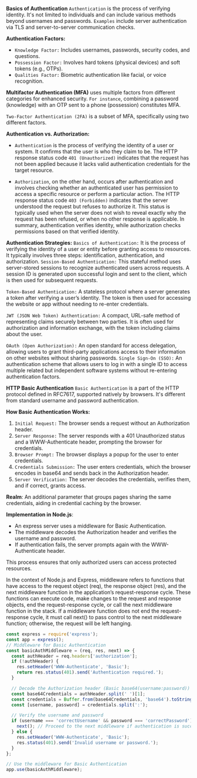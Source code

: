 **Basics of Authentication**
`Authentication` is the process of verifying identity. It's not limited to individuals and can include various methods beyond usernames and passwords.
`Examples` include server authentication via TLS and server-to-server communication checks.

**Authentication Factors:**

- `Knowledge Factor:` Includes usernames, passwords, security codes, and questions.
- `Possession Factor:` Involves hard tokens (physical devices) and soft tokens (e.g., OTPs).
- `Qualities Factor:` Biometric authentication like facial, or voice recognition.

**Multifactor Authentication (MFA)** uses multiple factors from different categories for enhanced security.
`For instance`, combining a password (knowledge) with an OTP sent to a phone (possession) constitutes MFA.

`Two-Factor Authentication (2FA)` is a subset of MFA, specifically using two different factors.

**Authentication vs. Authorization:**

- `Authentication` is the process of verifying the identity of a user or system. It confirms that the user is who they claim to be. The HTTP response status code `401 (Unauthorized)` indicates that the request has not been applied because it lacks valid authentication credentials for the target resource.

- `Authorization`, on the other hand, occurs after authentication and involves checking whether an authenticated user has permission to access a specific resource or perform a particular action. The HTTP response status code `403 (Forbidden)` indicates that the server understood the request but refuses to authorize it. This status is typically used when the server does not wish to reveal exactly why the request has been refused, or when no other response is applicable.
  In summary, authentication verifies identity, while authorization checks permissions based on that verified identity.

**Authentication Strategies:**
`Basics of Authentication:`
It is the process of verifying the identity of a user or entity before granting access to resources.
It typically involves three steps:
identification, authentication, and authorization.
`Session-Based Authentication:`
This stateful method uses server-stored sessions to recognize authenticated users across requests. A session ID is generated upon successful login and sent to the client, which is then used for subsequent requests.

`Token-Based Authentication:`
A stateless protocol where a server generates a token after verifying a user’s identity. The token is then used for accessing the website or app without needing to re-enter credentials.

`JWT (JSON Web Token) Authentication:`
A compact, URL-safe method of representing claims securely between two parties. It is often used for authorization and information exchange, with the token including claims about the user.

`OAuth (Open Authorization):`
An open standard for access delegation, allowing users to grant third-party applications access to their information on other websites without sharing passwords.
`Single Sign-On (SSO):`
An authentication scheme that allows users to log in with a single ID to access multiple related but independent software systems without re-entering authentication factors.

**HTTP Basic Authentication**
`Basic Authentication` is a part of the HTTP protocol defined in RFC7617, supported natively by browsers. It's different from standard username and password authentication.

**How Basic Authentication Works:**

1. `Initial Request:` The browser sends a request without an Authorization header.
2. `Server Response:` The server responds with a 401 Unauthorized status and a WWW-Authenticate header, prompting the browser for credentials.
3. `Browser Prompt:` The browser displays a popup for the user to enter credentials.
4. `Credentials Submission:` The user enters credentials, which the browser encodes in base64 and sends back in the Authorization header.
5. `Server Verification:` The server decodes the credentials, verifies them, and if correct, grants access.

**Realm**: An additional parameter that groups pages sharing the same credentials, aiding in credential caching by the browser.

**Implementation in Node.js**:

- An express server uses a middleware for Basic Authentication.
- The middleware decodes the Authorization header and verifies the username and password.
- If authentication fails, the server prompts again with the WWW-Authenticate header.

This process ensures that only authorized users can access protected resources.

In the context of Node.js and Express, middleware refers to functions that have access to the request object (req), the response object (res), and the next middleware function in the application’s request-response cycle. These functions can execute code, make changes to the request and response objects, end the request-response cycle, or call the next middleware function in the stack. If a middleware function does not end the request-response cycle, it must call next() to pass control to the next middleware function; otherwise, the request will be left hanging.

```TypeScript
const express = require('express');
const app = express();
// Middleware for Basic Authentication
const basicAuthMiddleware = (req, res, next) => {
  const authHeader = req.headers['authorization'];
  if (!authHeader) {
    res.setHeader('WWW-Authenticate', 'Basic');
    return res.status(401).send('Authentication required.');
  }

  // Decode the Authorization header (Basic base64(username:password))
  const base64Credentials = authHeader.split(' ')[1];
  const credentials = Buffer.from(base64Credentials, 'base64').toString('ascii');
  const [username, password] = credentials.split(':');

  // Verify the username and password
  if (username === 'correctUsername' && password === 'correctPassword') {
    next(); // Proceed to the next middleware if authentication is successful
  } else {
    res.setHeader('WWW-Authenticate', 'Basic');
    res.status(401).send('Invalid username or password.');
  }
};

// Use the middleware for Basic Authentication
app.use(basicAuthMiddleware);

```
